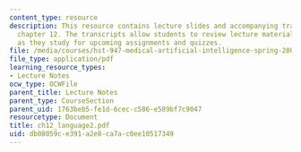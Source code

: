```yaml
---
content_type: resource
description: This resource contains lecture slides and accompanying transcripts for
  chapter 12. The transcripts allow students to review lecture material in detail
  as they study for upcoming assignments and quizzes.
file: /media/courses/hst-947-medical-artificial-intelligence-spring-2005/db08059ce391a2e8ca7ac0ee10517349_ch12_language2.pdf
file_type: application/pdf
learning_resource_types:
- Lecture Notes
ocw_type: OCWFile
parent_title: Lecture Notes
parent_type: CourseSection
parent_uid: 1763beb5-fe1d-6cec-c586-e589bf7c9047
resourcetype: Document
title: ch12_language2.pdf
uid: db08059c-e391-a2e8-ca7a-c0ee10517349
---
```

